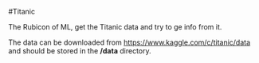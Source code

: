 #Titanic

The Rubicon of ML, get the Titanic data and try to ge info from it.

The data can be downloaded from https://www.kaggle.com/c/titanic/data and should be stored in the **/data** directory.
